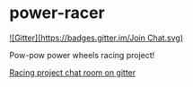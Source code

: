 power-racer
===========
[![Gitter](https://badges.gitter.im/Join Chat.svg)](https://gitter.im/appletonmakerspace/power-racer?utm_source=badge&utm_medium=badge&utm_campaign=pr-badge&utm_content=badge)

Pow-pow power wheels racing project!


[Racing project chat room on gitter](https://gitter.im/appletonmakerspace/power-racer)
